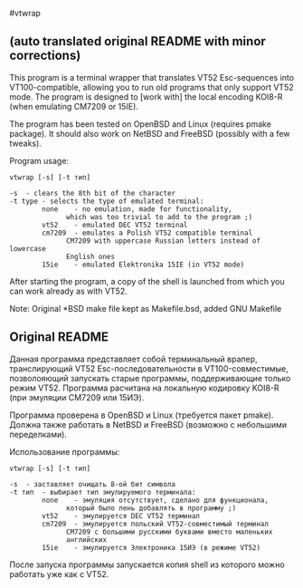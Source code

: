 #vtwrap

## (auto translated original README with minor corrections)
This program is a terminal wrapper that translates VT52 Esc-sequences into VT100-compatible, allowing you to run old programs that only support VT52 mode. The program is designed to [work with] the local encoding KOI8-R (when emulating CM7209 or 15IE).

The program has been tested on OpenBSD and Linux (requires pmake package).
It should also work on NetBSD and FreeBSD (possibly with a few tweaks).

Program usage:

```
vtwrap [-s] [-t тип]

-s	- clears the 8th bit of the character
-t type	- selects the type of emulated terminal:
		none	- no emulation, made for functionality,
			  which was too trivial to add to the program ;)
		vt52	- emulated DEC VT52 terminal
		cm7209	- emulates a Polish VT52 compatible terminal
			  СМ7209 with uppercase Russian letters instead of lowercase
			  English ones
		15ie	- emulated Elektronika 15IE (in VT52 mode)
```

After starting the program, a copy of the shell is launched from which you can work already as with VT52.

Note: Original *BSD make file kept as Makefile.bsd, added GNU Makefile

## Original README

Данная программа представляет собой терминальный врапер, транслирующий
VT52 Esc-последовательности в VT100-совместимые, позволояющий запускать
старые программы, поддерживающие только режим VT52. Программа расчитана
на локальную кодировку KOI8-R (при эмуляции СМ7209 или 15ИЭ).

Программа проверена в OpenBSD и Linux (требуется пакет pmake).
Должна также работать в NetBSD и FreeBSD (возможно с небольшими переделками).

Использование программы:

```
vtwrap [-s] [-t тип]

-s	- заставляет очищать 8-ой бит символа
-t тип	- выбирает тип эмулируемого терминала:
		none	- эмуляция отсутствует, сделано для функционала,
			  который было лень добавлять в программу ;)
		vt52	- эмулируется DEC VT52 терминал
		cm7209	- эмулируется польский VT52-совместимый терминал
			  СМ7209 с большими русскими буквами вместо маленьких
			  английских
		15ie	- эмулируется Электроника 15ИЭ (в режиме VT52)
```

После запуска программы запускается копия shell из которого можно работать
уже как с VT52.


